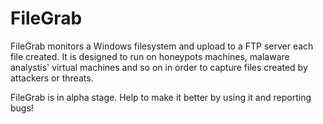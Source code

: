 FileGrab
=======

FileGrab monitors a Windows filesystem and upload to a FTP server each
file created. It is designed to run on honeypots machines, malaware analystis'
virtual machines and so on in order to capture files created by attackers or
threats.

FileGrab is in alpha stage. Help to make it better by using it and reporting bugs!
